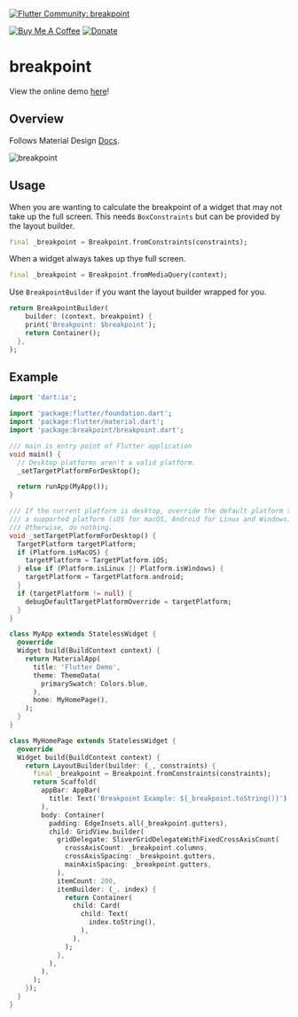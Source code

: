 [![Flutter Community: breakpoint](https://fluttercommunity.dev/_github/header/breakpoint)](https://github.com/fluttercommunity/community)

[![Buy Me A Coffee](https://img.shields.io/badge/Donate-Buy%20Me%20A%20Coffee-yellow.svg)](https://www.buymeacoffee.com/rodydavis)
[![Donate](https://img.shields.io/badge/Donate-PayPal-green.svg)](https://www.paypal.com/cgi-bin/webscr?cmd=_s-xclick&hosted_button_id=WSH3GVC49GNNJ)


# breakpoint

View the online demo [here](https://fluttercommunity.github.io/breakpoint/#/)!

## Overview

Follows Material Design [Docs](https://material.io/design/layout/responsive-layout-grid.html#breakpoints).

![breakpoint](https://github.com/rodydavis/plugins/blob/master/packages/breakpoint/screenshots/breakpoint.png)

## Usage

When you are wanting to calculate the breakpoint of a widget that may not take up the full screen. This needs `BoxConstraints` but can be provided by the layout builder.

``` dart
final _breakpoint = Breakpoint.fromConstraints(constraints);
```

When a widget always takes up thye full screen.

``` dart
final _breakpoint = Breakpoint.fromMediaQuery(context);
```

Use `BreakpointBuilder` if you want the layout builder wrapped for you.

``` dart
return BreakpointBuilder(
    builder: (context, breakpoint) {
    print('Breakpoint: $breakpoint');
    return Container();
  },
);
```

## Example

``` dart
import 'dart:io';

import 'package:flutter/foundation.dart';
import 'package:flutter/material.dart';
import 'package:breakpoint/breakpoint.dart';

/// main is entry point of Flutter application
void main() {
  // Desktop platforms aren't a valid platform.
  _setTargetPlatformForDesktop();

  return runApp(MyApp());
}

/// If the current platform is desktop, override the default platform to
/// a supported platform (iOS for macOS, Android for Linux and Windows).
/// Otherwise, do nothing.
void _setTargetPlatformForDesktop() {
  TargetPlatform targetPlatform;
  if (Platform.isMacOS) {
    targetPlatform = TargetPlatform.iOS;
  } else if (Platform.isLinux || Platform.isWindows) {
    targetPlatform = TargetPlatform.android;
  }
  if (targetPlatform != null) {
    debugDefaultTargetPlatformOverride = targetPlatform;
  }
}

class MyApp extends StatelessWidget {
  @override
  Widget build(BuildContext context) {
    return MaterialApp(
      title: 'Flutter Demo',
      theme: ThemeData(
        primarySwatch: Colors.blue,
      ),
      home: MyHomePage(),
    );
  }
}

class MyHomePage extends StatelessWidget {
  @override
  Widget build(BuildContext context) {
    return LayoutBuilder(builder: (_, constraints) {
      final _breakpoint = Breakpoint.fromConstraints(constraints);
      return Scaffold(
        appBar: AppBar(
          title: Text('Breakpoint Example: ${_breakpoint.toString()}'),
        ),
        body: Container(
          padding: EdgeInsets.all(_breakpoint.gutters),
          child: GridView.builder(
            gridDelegate: SliverGridDelegateWithFixedCrossAxisCount(
              crossAxisCount: _breakpoint.columns,
              crossAxisSpacing: _breakpoint.gutters,
              mainAxisSpacing: _breakpoint.gutters,
            ),
            itemCount: 200,
            itemBuilder: (_, index) {
              return Container(
                child: Card(
                  child: Text(
                    index.toString(),
                  ),
                ),
              );
            },
          ),
        ),
      );
    });
  }
}

```
